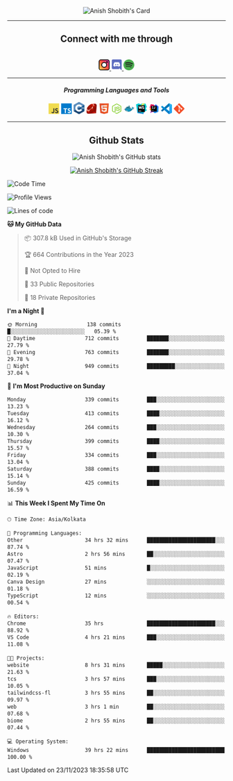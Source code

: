 <div align="center">

![Anish Shobith's Card](https://cardivo.vercel.app/api?name=Anish%20Shobith%20P%20S&description=Hi%20there%F0%9F%91%8B,%20I%20am%20a%2020-years-old.%20I%20am%20a%20Web%20and%20Application%20developer%20from%20India.%20Nice%20to%20meet%20you%20all.%20Looking%20forward%20to%20paritcipate%20with%20you.&image=https://i.imgur.com/WlQk3PY.jpg&&disableAnimation=true&site=https://anishshobithps.tech&pattern=plus&colorPattern=%23171616&backgroundColor=%231a1b26&instagram=anish_shobith&linkedin=Anish%20Shobith%20P%20S&fontColor=%23ffffff&iconColor=%23ffffff)

<hr>
 <h2> Connect with me through </h2>
<br>
<a href="https://www.instagram.com/anish_shobith/">
    <img alt="Anish Shobith's Instagram" width="25px" src="https://raw.githubusercontent.com/anishshobithps/anishshobithps/master/assets/socials/instagram.svg">
    </a>
    <a href="https://discord.gg/cWgDskT">
    <img alt="Anish Shobith's Discord", width="25px" src="https://raw.githubusercontent.com/anishshobithps/anishshobithps/master/assets/socials/discord.svg">
    </a>
    <a href="https://open.spotify.com/user/goshcrm0y9jzum2lffvu6f4hz">
    <img alt="Anish Shobith's Spotify", width="25px" src="https://raw.githubusercontent.com/anishshobithps/anishshobithps/master/assets/socials/spotify.svg">
    </a>
    <br>
    <hr>
    <h4> <i> Programming Languages and Tools </i> </h4>
    <img width="25px" src="https://raw.githubusercontent.com/anishshobithps/anishshobithps/master/assets/languages/javascript.svg">
    <img width="25px" src="https://raw.githubusercontent.com/anishshobithps/anishshobithps/master/assets/languages/typescript.svg">
    <img width="25px" src="https://raw.githubusercontent.com/anishshobithps/anishshobithps/master/assets/languages/cpp.svg">
    <img width="25px" src="https://raw.githubusercontent.com/anishshobithps/anishshobithps/master/assets/languages/ruby.svg">
    <img width="25px" src="https://raw.githubusercontent.com/anishshobithps/anishshobithps/master/assets/languages/html.svg">
    <img width="25px" src="https://raw.githubusercontent.com/anishshobithps/anishshobithps/master/assets/tools/nodejs.svg">
    <img width="25px" src="https://raw.githubusercontent.com/anishshobithps/anishshobithps/master/assets/tools/docker.svg">
    <img width="25px" src="https://raw.githubusercontent.com/anishshobithps/anishshobithps/master/assets/tools/webstorm.svg">
    <img width="25px" src="https://raw.githubusercontent.com/anishshobithps/anishshobithps/master/assets/tools/intellij.svg">
    <img width="25px" src="https://raw.githubusercontent.com/anishshobithps/anishshobithps/master/assets/tools/visualstudiocode.svg">
    <img width="25px" src="https://raw.githubusercontent.com/anishshobithps/anishshobithps/master/assets/tools/git.svg">
<hr>
 <h2> Github Stats </h2>

![Anish Shobith's GitHub stats](https://github-readme-stats-fk82.vercel.app/api?username=anishshobithps&show_icons=true&theme=tokyonight&count_private=true)

[![Anish Shobith's GitHub Streak](https://streak-stats.demolab.com?user=anishshobithps&theme=tokyonight&hide_border=true&border_radius=4.6)](https://git.io/streak-stats)

</div>

<!--START_SECTION:waka-->
![Code Time](http://img.shields.io/badge/Code%20Time-1%2C257%20hrs%206%20mins-blue)

![Profile Views](http://img.shields.io/badge/Profile%20Views-3-blue)

![Lines of code](https://img.shields.io/badge/From%20Hello%20World%20I%27ve%20Written-571.7%20thousand%20lines%20of%20code-blue)

**🐱 My GitHub Data** 

> 📦 307.8 kB Used in GitHub's Storage 
 > 
> 🏆 664 Contributions in the Year 2023
 > 
> 🚫 Not Opted to Hire
 > 
> 📜 33 Public Repositories 
 > 
> 🔑 18 Private Repositories 
 > 
**I'm a Night 🦉** 

```text
🌞 Morning                138 commits         █░░░░░░░░░░░░░░░░░░░░░░░░   05.39 % 
🌆 Daytime                712 commits         ███████░░░░░░░░░░░░░░░░░░   27.79 % 
🌃 Evening                763 commits         ███████░░░░░░░░░░░░░░░░░░   29.78 % 
🌙 Night                  949 commits         █████████░░░░░░░░░░░░░░░░   37.04 % 
```
📅 **I'm Most Productive on Sunday** 

```text
Monday                   339 commits         ███░░░░░░░░░░░░░░░░░░░░░░   13.23 % 
Tuesday                  413 commits         ████░░░░░░░░░░░░░░░░░░░░░   16.12 % 
Wednesday                264 commits         ███░░░░░░░░░░░░░░░░░░░░░░   10.30 % 
Thursday                 399 commits         ████░░░░░░░░░░░░░░░░░░░░░   15.57 % 
Friday                   334 commits         ███░░░░░░░░░░░░░░░░░░░░░░   13.04 % 
Saturday                 388 commits         ████░░░░░░░░░░░░░░░░░░░░░   15.14 % 
Sunday                   425 commits         ████░░░░░░░░░░░░░░░░░░░░░   16.59 % 
```


📊 **This Week I Spent My Time On** 

```text
🕑︎ Time Zone: Asia/Kolkata

💬 Programming Languages: 
Other                    34 hrs 32 mins      ██████████████████████░░░   87.74 % 
Astro                    2 hrs 56 mins       ██░░░░░░░░░░░░░░░░░░░░░░░   07.47 % 
JavaScript               51 mins             █░░░░░░░░░░░░░░░░░░░░░░░░   02.19 % 
Canva Design             27 mins             ░░░░░░░░░░░░░░░░░░░░░░░░░   01.18 % 
TypeScript               12 mins             ░░░░░░░░░░░░░░░░░░░░░░░░░   00.54 % 

🔥 Editors: 
Chrome                   35 hrs              ██████████████████████░░░   88.92 % 
VS Code                  4 hrs 21 mins       ███░░░░░░░░░░░░░░░░░░░░░░   11.08 % 

🐱‍💻 Projects: 
website                  8 hrs 31 mins       █████░░░░░░░░░░░░░░░░░░░░   21.63 % 
tcs                      3 hrs 57 mins       ███░░░░░░░░░░░░░░░░░░░░░░   10.05 % 
tailwindcss-fl           3 hrs 55 mins       ██░░░░░░░░░░░░░░░░░░░░░░░   09.97 % 
web                      3 hrs 1 min         ██░░░░░░░░░░░░░░░░░░░░░░░   07.68 % 
biome                    2 hrs 55 mins       ██░░░░░░░░░░░░░░░░░░░░░░░   07.44 % 

💻 Operating System: 
Windows                  39 hrs 22 mins      █████████████████████████   100.00 % 
```


 Last Updated on 23/11/2023 18:35:58 UTC
<!--END_SECTION:waka-->
